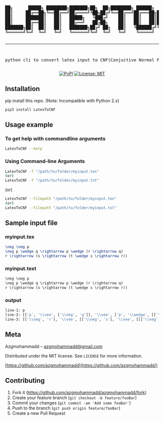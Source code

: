 <div align="center">
<pre>
██╗      █████╗ ████████╗███████╗██╗  ██╗████████╗ ██████╗  ██████╗███╗   ██╗███████╗
██║     ██╔══██╗╚══██╔══╝██╔════╝╚██╗██╔╝╚══██╔══╝██╔═══██╗██╔════╝████╗  ██║██╔════╝
██║     ███████║   ██║   █████╗   ╚███╔╝    ██║   ██║   ██║██║     ██╔██╗ ██║█████╗  
██║     ██╔══██║   ██║   ██╔══╝   ██╔██╗    ██║   ██║   ██║██║     ██║╚██╗██║██╔══╝  
███████╗██║  ██║   ██║   ███████╗██╔╝ ██╗   ██║   ╚██████╔╝╚██████╗██║ ╚████║██║     
╚══════╝╚═╝  ╚═╝   ╚═╝   ╚══════╝╚═╝  ╚═╝   ╚═╝    ╚═════╝  ╚═════╝╚═╝  ╚═══╝╚═╝     
                                                                                                           
-------------------------------------------------------------------------------------
python cli to convert latex input to CNF(Conjuctive Normal Form).
</pre>

[![PyPI](https://img.shields.io/pypi/v/LatexToCNF.svg)](https://pypi.org/project/LatexToCNF/)
[![License: MIT](https://img.shields.io/badge/License-MIT-yellow.svg)](https://opensource.org/licenses/MIT)
</div>

## Installation

pip install this repo.
(Note: Incompatible with Python 2.x)

```sh
pip3 install LatexToCNF
```

## Usage example

### To get help with commandline arguments

```sh
LatexToCNF --help
```

### Using Command-line Arguments

```sh
LatexToCNF -f "/path/to/folder/myinput.tex"
(or)
LatexToCNF -f "/path/to/folder/myinput.txt"
```

(or)

```sh
LatexToCNf --filepath "/path/to/folder/myinput.tex"
(or)
LatexToCNF --filepath "/path/to/folder/myinput.txt"
```

## Sample input file
### myinput.tex
```tex
\neg \neg p
\neg p \wedge q \rightarrow p \wedge (r \rightarrow q)
r \rightarrow (s \rightarrow (t \wedge s \rightarrow r))
```

### myinput.text
```txt
\neg \neg p
\neg p \wedge q \rightarrow p \wedge (r \rightarrow q)
r \rightarrow (s \rightarrow (t \wedge s \rightarrow r))
```

### output
```sh
line-1: p
line-2: [['p', '\\vee', ['\\neg', 'q']], '\\vee', ['p', '\\wedge', [['\\neg', 'r'], '\\vee', 'q']]]
line-3: [['\\neg', 'r'], '\\vee', [['\\neg', 's'], '\\vee', [[['\\neg', 't'], '\\vee', ['\\neg', 's']], '\\vee', 'r']]]
```

## Meta

Azgmohammadd – azgmohammadd@gmail.com

Distributed under the MIT license. See `LICENSE` for more information.

[https://github.com/azgmohammadd](https://github.com/azgmohammadd/)

## Contributing

1. Fork it (<https://github.com/azgmohammadd/azgmohammadd/fork>)
2. Create your feature branch (`git checkout -b feature/fooBar`)
3. Commit your changes (`git commit -am 'Add some fooBar'`)
4. Push to the branch (`git push origin feature/fooBar`)
5. Create a new Pull Request

<!-- Createing this README.md is based on 
https://github.com/zahash/quaeso/blob/main/README.md

so thanks zahash for your great repo.
 -->
